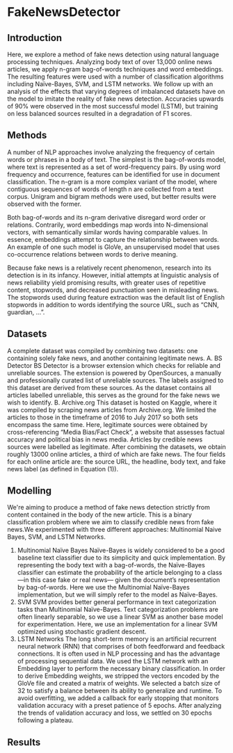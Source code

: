 # FakeNewsDetector


## Introduction

Here, we explore a method of fake news detection using natural language processing techniques. Analyzing body text of over 13,000 online news articles, we apply n-gram bag-of-words techniques and word embeddings. The resulting features were used with a number of classification algorithms including Naïve-Bayes, SVM, and LSTM networks. We follow up with an analysis of the effects that varying degrees of imbalanced datasets have on the model to imitate the reality of fake news detection. Accuracies upwards of 90% were observed in the most successful model (LSTM), but training on less balanced sources resulted in a degradation of F1 scores.

## Methods
A number of NLP approaches involve analyzing the frequency of certain words or phrases in a body of text. The simplest is the bag-of-words model, where text is represented as a set of word-frequency pairs. By using word frequency and occurrence, features can be identified for use in document classification. The n-gram is a more complex variant of the model, where contiguous sequences of words of length n are collected from a text corpus. Unigram and bigram methods were used, but better results were observed with the former.

Both bag-of-words and its n-gram derivative disregard word order or relations. Contrarily, word embeddings map words into N-dimensional vectors, with semantically similar words having comparable values. In essence, embeddings attempt to capture the relationship between words. An example of one such model is GloVe, an unsupervised model that uses co-occurrence relations between words to derive meaning.

Because fake news is a relatively recent phenomenon, research into its detection is in its infancy. However, initial attempts at linguistic analysis of news reliability yield promising results, with greater uses of repetitive content, stopwords, and decreased punctuation seen in misleading news. The stopwords used during feature extraction was the default list of English stopwords in addition to words identifying the source URL, such as “CNN, guardian, …”.

## Datasets
A complete dataset was compiled by combining two datasets: one containing solely fake news, and another containing legitimate news.
A.	BS Detector 
	BS Detector is a browser extension which checks for reliable and unreliable sources. The extension is powered by OpenSources, a manually and professionally curated list of unreliable sources. The labels assigned to this dataset are derived from these sources. As the dataset contains all articles labelled unreliable, this serves as the ground for the fake news we wish to identify.
B.	Archive.org 
	This dataset is hosted on Kaggle, where it was compiled by scraping news articles from Archive.org. We limited the articles to those in the timeframe of 2016 to July 2017 so both sets encompass the same time. Here, legitimate sources were obtained by cross-referencing “Media Bias/Fact Check”, a website that assesses factual accuracy and political bias in news media. Articles by credible news sources were labelled as legitimate.
After combining the datasets, we obtain roughly 13000 online articles, a third of which are fake news. The four fields for each online article are: the source URL, the headline, body text, and fake news label (as defined in Equation (1)).

## Modelling
We're aiming to produce a method of fake news detection strictly from content contained in the body of the new article. This is a binary classification problem where we aim to classify credible news from fake news.We experimented with three different approaches: Multinomial Naive Bayes, SVM, and LSTM Networks.

1)	Multinomial Naïve Bayes
Naïve-Bayes is widely considered to be a good baseline text classifier due to its simplicity and quick implementation. By representing the body text with a bag-of-words, the Naïve-Bayes classifier can estimate the probability of the article belonging to a class—in this case fake or real news— given the document’s representation by bag-of-words. Here we use the Multinomial Naïve-Bayes implementation, but we will simply refer to the model as Naïve-Bayes.
2)	SVM
SVM provides better general performance in text categorization tasks than Multinomial Naïve-Bayes. Text categorization problems are often linearly separable, so we use a linear SVM as another base model for experimentation. Here, we use an implementation for a linear SVM optimized using stochastic gradient descent.
3)	LSTM Networks
The long short-term memory is an artificial recurrent neural network (RNN) that comprises of both feedforward and feedback connections. It is often used in NLP processing and has the advantage of processing sequential data.
We used the LSTM network with an Embedding layer to perform the necessary binary classification. In order to derive Embedding weights, we stripped the vectors encoded by the GloVe file and created a matrix of weights. We selected a batch size of 32 to satisfy a balance between its ability to generalize and runtime. To avoid overfitting, we added a callback for early stopping that monitors validation accuracy with a preset patience of 5 epochs. After analyzing the trends of validation accuracy and loss, we settled on 30 epochs following a plateau.

## Results


